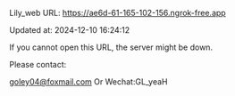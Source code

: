 Lily_web URL: https://ae6d-61-165-102-156.ngrok-free.app

Updated at: 2024-12-10 16:24:12

If you cannot open this URL, the server might be down.

Please contact: 

goley04@foxmail.com Or Wechat:GL_yeaH